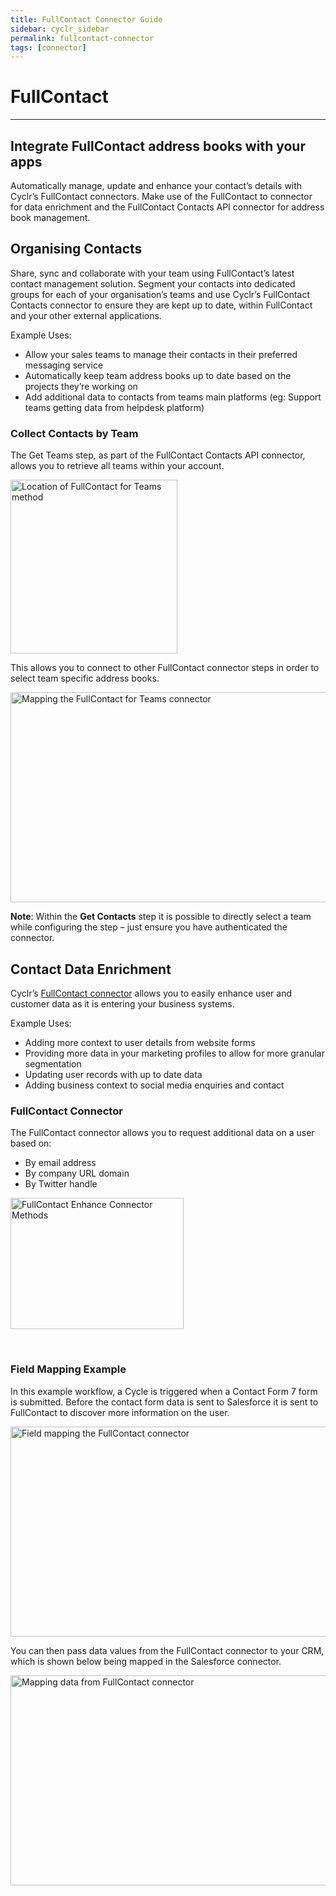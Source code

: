 ```yaml
---
title: FullContact Connector Guide
sidebar: cyclr_sidebar
permalink: fullcontact-connector
tags: [connector]
---
```


# FullContact #

-------------

<h2>Integrate FullContact address books with your apps</h2>
<p></p>
<p>Automatically manage, update and enhance your contact’s details with Cyclr’s FullContact connectors. Make use of the
    FullContact to connector for data enrichment and the FullContact Contacts API connector for address book
    management.</p>


<h2>Organising Contacts</h2>
<p>Share, sync and collaborate with your team using FullContact’s latest contact management solution. Segment your
    contacts into dedicated groups for each of your organisation’s teams and use Cyclr’s FullContact Contacts connector
    to ensure they are kept up to date, within FullContact and your other external applications.</p>
<p>Example Uses:</p>
<ul>
    <li>Allow your sales teams to manage their contacts in their preferred messaging service</li>
    <li>Automatically keep team address books up to date based on the projects they’re working on</li>
    <li>Add additional data to contacts from teams main platforms (eg: Support teams getting data from helpdesk
        platform)</li>
</ul>
<h3>Collect Contacts by Team</h3>
<p>The Get Teams step, as part of the FullContact Contacts API connector, allows you to retrieve all teams within your
    account.</p>
<p><img class="size-full wp-image-1203 aligncenter" src="https://cyclr.com/wp-content/uploads/2017/11/FullContact-Teams-Method.png"
        alt="Location of FullContact for Teams method" width="267" height="278"></p>
<p>This allows you to connect to other FullContact connector steps in order to select team specific address books.</p>
<p><img class="aligncenter wp-image-1204 size-full" src="https://cyclr.com/wp-content/uploads/2017/11/FullContact-teams.gif"
        alt="Mapping the FullContact for Teams connector" width="700" height="336"></p>
<p><strong>Note</strong>: Within the <strong>Get Contacts</strong> step it is possible to directly select a team while
    configuring the step – just ensure you have authenticated the connector.</p>


<h2>Contact Data Enrichment</h2>
<p>Cyclr’s <a href="/integrate/fullcontact">FullContact connector</a> allows you to easily enhance user and customer
    data as it is entering your business systems.</p>
<p>Example Uses:</p>
<ul>
    <li>Adding more context to user details from website forms</li>
    <li>Providing more data in your marketing profiles to allow for more granular segmentation</li>
    <li>Updating user records with up to date data</li>
    <li>Adding business context to social media enquiries and contact</li>
</ul>
<h3>FullContact Connector</h3>
<p>The FullContact connector allows you to request additional data on a user based on:</p>
<ul>
    <li>By email address</li>
    <li>By company URL domain</li>
    <li>By Twitter handle</li>
</ul>
<p><img class="size-full wp-image-1200 aligncenter" src="https://cyclr.com/wp-content/uploads/2017/11/FullContact-Enhance-Connector.png"
        alt="FullContact Enhance Connector Methods" width="277" height="210"></p>
<p>&nbsp;</p>
<h3>Field Mapping Example</h3>
<p>In this example workflow, a Cycle is triggered when a Contact Form 7 form is submitted. Before the contact form data
    is sent to Salesforce it is sent to FullContact to discover more information on the user.</p>
<p><img class="aligncenter wp-image-1201 size-full" src="https://cyclr.com/wp-content/uploads/2017/11/FullContact-Enhance.gif"
        alt="Field mapping the FullContact connector" width="700" height="336"></p>
<p>You can then pass data values from the FullContact connector to your CRM, which is shown below being mapped in the
    Salesforce connector.</p>
<p><img class="aligncenter wp-image-1202 size-full" src="https://cyclr.com/wp-content/uploads/2017/11/FullContact-Enhance-mapping.gif"
        alt="Mapping data from FullContact connector" width="700" height="336"></p>
